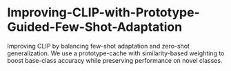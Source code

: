 # Improving-CLIP-with-Prototype-Guided-Few-Shot-Adaptation
Improving CLIP by balancing few-shot adaptation and zero-shot generalization. We use a prototype-cache with similarity-based weighting to boost base-class accuracy while preserving performance on novel classes.
